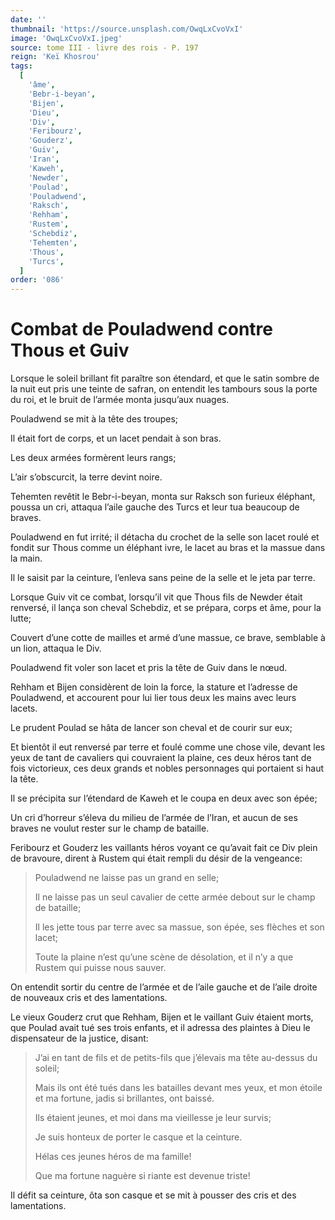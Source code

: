 ```yaml
---
date: ''
thumbnail: 'https://source.unsplash.com/OwqLxCvoVxI'
image: 'OwqLxCvoVxI.jpeg'
source: tome III - livre des rois - P. 197
reign: 'Keï Khosrou'
tags:
  [
    'âme',
    'Bebr-i-beyan',
    'Bijen',
    'Dieu',
    'Div',
    'Feribourz',
    'Gouderz',
    'Guiv',
    'Iran',
    'Kaweh',
    'Newder',
    'Poulad',
    'Pouladwend',
    'Raksch',
    'Rehham',
    'Rustem',
    'Schebdiz',
    'Tehemten',
    'Thous',
    'Turcs',
  ]
order: '086'
---
```


# Combat de Pouladwend contre Thous et Guiv

Lorsque le soleil brillant fit paraître son étendard, et que le satin sombre de la nuit eut pris une teinte de safran, on entendit les tambours sous la porte du roi, et le bruit de l’armée monta jusqu’aux nuages.

Pouladwend se mit à la tête des troupes;

Il était fort de corps, et un lacet pendait à son bras.

Les deux armées formèrent leurs rangs;

L’air s’obscurcit, la terre devint noire.

Tehemten revêtit le Bebr-i-beyan, monta sur Raksch son furieux éléphant, poussa un cri, attaqua l’aile gauche des Turcs et leur tua beaucoup de braves.

Pouladwend en fut irrité; il détacha du crochet de la selle son lacet roulé et fondit sur Thous comme un éléphant ivre, le lacet au bras et la massue dans la main.

Il le saisit par la ceinture, l’enleva sans peine de la selle et le jeta par terre.

Lorsque Guiv vit ce combat, lorsqu’il vit que Thous fils de Newder était renversé, il lança son cheval Schebdiz, et se prépara, corps et âme, pour la lutte;

Couvert d’une cotte de mailles et armé d’une massue, ce brave, semblable à un
lion, attaqua le Div.

Pouladwend fit voler son lacet et pris la tête de Guiv dans le nœud.

Rehham et Bijen considèrent de loin la force, la stature et l’adresse de Pouladwend, et accourent pour lui lier tous deux les mains avec leurs lacets.

Le prudent Poulad se hâta de lancer son cheval et de courir sur eux;

Et bientôt il eut renversé par terre et foulé comme une chose vile, devant les yeux de tant de cavaliers qui couvraient la plaine, ces deux héros tant de fois victorieux, ces deux grands et nobles personnages qui portaient si haut la tête.

Il se précipita sur l’étendard de Kaweh et le coupa en deux avec son épée;

Un cri d’horreur s’éleva du milieu de l’armée de l’Iran, et aucun de ses braves ne voulut rester sur le champ de bataille.

Feribourz et Gouderz les vaillants héros voyant ce qu’avait fait ce Div plein
de bravoure, dirent à Rustem qui était rempli du désir de la vengeance:

> Pouladwend ne laisse pas un grand en selle;
>
> Il ne laisse pas un seul cavalier de cette armée debout sur le champ de bataille;
>
> Il les jette tous par terre avec sa massue, son épée, ses flèches et son lacet;
>
> Toute la plaine n’est qu’une scène de désolation, et il n’y a que Rustem qui puisse nous sauver.

On entendit sortir du centre de l’armée et de l’aile gauche et de l’aile droite de nouveaux cris et des lamentations.

Le vieux Gouderz crut que Rehham, Bijen et le vaillant Guiv étaient morts, que Poulad avait tué ses trois enfants, et il adressa des plaintes à Dieu le dispensateur de la justice, disant:

> J’ai en tant de fils et de petits-fils que j’élevais ma tête au-dessus du soleil;
>
> Mais ils ont été tués dans les batailles devant mes yeux, et mon étoile et ma fortune, jadis si brillantes, ont baissé.
>
> Ils étaient jeunes, et moi dans ma vieillesse je leur survis;
>
> Je suis honteux de porter le casque et la ceinture.
>
> Hélas ces jeunes héros de ma famille!
>
> Que ma fortune naguère si riante est devenue triste!

Il défit sa ceinture, ôta son casque et se mit à pousser des cris et des lamentations.

